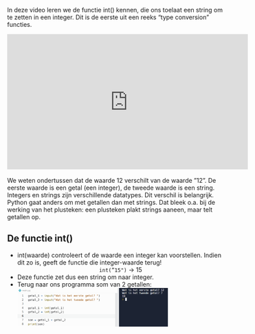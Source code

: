 In deze video leren we de functie int() kennen, die ons toelaat een string om te zetten in een integer. Dit is de eerste uit een reeks “type conversion” functies.

<div align="center">
<iframe width="560" height="315" src="https://www.youtube.com/embed/OH2QwmtQO88" title="YouTube video player" frameborder="0" allow="accelerometer; autoplay; clipboard-write; encrypted-media; gyroscope; picture-in-picture; web-share" allowfullscreen></iframe>
</div>

We weten ondertussen dat de waarde 12 verschilt van de waarde ”12”. De eerste waarde is een getal (een integer), de tweede waarde is een string. Integers en strings zijn verschillende datatypes. Dit verschil is belangrijk. Python gaat anders om met getallen dan met strings. Dat bleek o.a. bij de werking van het plusteken: een plusteken plakt strings aaneen, maar telt getallen op. 

## De functie int()
<ul>
  <li> int(waarde) controleert of de waarde een integer kan voorstellen. Indien dit zo is, geeft de functie die integer-waarde terug!
    <div align="center">
      <code>int(”15")</code> &#8594; 15
    </div>
  </li>
  <li> Deze functie zet dus een string om naar integer.</li>
  <li> Terug naar ons programma som van 2 getallen:
    <img src="media/functie_int.png" align="center" width="350px" data-caption="Aanhalingstekens moeten er staan. Anders bekom je een foutmelding." />
  </li>
</ul>

